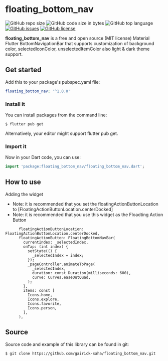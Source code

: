 # floating_bottom_nav

![GitHub repo size](https://img.shields.io/github/repo-size/gairick-saha/floating_bottom_nav.svg)
![GitHub code size in bytes](https://img.shields.io/github/languages/code-size/gairick-saha/floating_bottom_nav.svg)
![GitHub top language](https://img.shields.io/github/languages/top/gairick-saha/floating_bottom_nav.svg)
[![GitHub issues](https://img.shields.io/github/issues/gairick-saha/floating_bottom_nav.svg)](https://github.com/gairick-saha/floating_bottom_nav/issues)
[![GitHub license](https://img.shields.io/github/license/gairick-saha/floating_bottom_nav.svg)](https://github.com/gairick-saha/floating_bottom_nav/blob/master/LICENSE)

**floating_bottom_nav** is a free and open source (MIT license) Material Flutter BottomNavigationBar that supports customization of background color, selectedIconColor, unselectedItemColor also light & dark theme support.

## Get started

Add this to your package's pubspec.yaml file:

```yaml
floating_bottom_nav: '^1.0.0'
```

### **Install it**

You can install packages from the command line:

```
$ flutter pub get
```

Alternatively, your editor might support flutter pub get.

### **Import it**

Now in your Dart code, you can use:

```dart
import 'package:floating_bottom_nav/floating_bottom_nav.dart';

```

## How to use

Adding the widget
* Note: it is recommended that you set the floatingActionButtonLocation to [FloatingActionButtonLocation.centerDocked] 
* Note: it is recommended that you use this widget as the Floadting Action Button

```
      floatingActionButtonLocation: FloatingActionButtonLocation.centerDocked,
      floatingActionButton: FloatingBottomNavBar(
        currentIndex: _selectedIndex,
        onTap: (int index) {
          setState(() {
            _selectedIndex = index;
          });
          _pageController.animateToPage(
            _selectedIndex,
            duration: const Duration(milliseconds: 600),
            curve: Curves.easeOutQuad,
          );
        },
        items: const [
          Icons.home,
          Icons.explore,
          Icons.favorite,
          Icons.person,
        ],
      ),
```

## Source

Source code and example of this library can be found in git:

```
$ git clone https://github.com/gairick-saha/floating_bottom_nav.git
```
